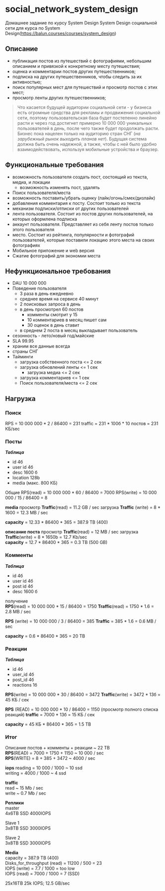 # social_network_system_design
Домашнее задание по курсу System Design
System Design социальной сети для курса по System Design(https://balun.courses/courses/system_design)

## Описание
- публикация постов из путешествий с фотографиями, небольшим описанием и привязкой к конкретному месту путешествия;
- оценка и комментарии постов других путешественников;
- подписка на других путешественников, чтобы следить за их активностью;
- поиск популярных мест для путешествий и просмотр постов с этих мест;
- просмотр ленты других путешественников;

> Что касается будущей аудитории социальной сети - у бизнеса есть огромные средства для рекламы и продвижения социальной сети, поэтому пользовательская база будет постепенно линейно расти и через год достигнет примерно 10 000 000 уникальных пользователей в день, после чего также будет продолжать расти. Бизнес пока нацелен только на аудиторию стран СНГ (*на зарубежный рынок выходить планов нет*). Будущая система должна быть очень надежной, а также, чтобы с ней было удобно взаимодействовать, используя мобильные устройства и браузер.


## Функциональные требования
- возможность пользователя создать пост, состоящий из текста, медиa, и локации
  - возможность изменять пост, удалять
- Поиск пользователя/места
- возможность поставить/убрать оценку (лайк/огонь/смех/дизлайк)
- добавления комментария к посту. Состоит только из текста
- механизм подписки/отписки от других пользователей
- лента пользователя. Состоит из постов других пользователей, на которых оформлена подписка
- аккаунт пользователя. Представляет из себя ленту постов только этого пользователя
- место. Состоит из рейтинга, популярности и фотографий пользователей, которые поставили локацию этого места на своих фотографиях
- Мобильное приложение и web версия
- Сжатие фотографий для экономии места

## Нефункциональное требования
- DAU 10 000 000
- Поведение пользователя
  - 3 раза в день ежедневно
  - среднее время на сервисе 40 минут
  - 2 поисковых запроса в день
  - в день просмотрел 60 постов
    - комменты смотрит у 15
    - 10 комментариев в месяц пишет сам
    - 30 оценок в день ставит
  - в среднем 2 поста в месяц выкладывает пользователь
- сезонность - лето/новый год/майские
- SLA 99.95
- храним все данные всегда
- страны СНГ
- Тайминги
  - загрузка собственного поста <= 2 сек
  - загрузка обновлений ленты <= 1 сек
    - загрузка медиа <= 2 сек
  - загрузка комментариев <= 1 сек
  - Поиск пользователя/места <= 2 сек

## Нагрузка    
### Поиск 
RPS = 10 000 000 * 2 / 86400 = 231
traffic = 231 * 100б * 10 постов = 231 КБ/sec


### Посты
_**Таблица**_
- id 4б
- user id 4б
- desc 1600 б
- location 128b
- media (макс. 800 КБ)

Общие
RPS(read) = 10 000 000 * 60 / 86400 = 7000 
RPS(write) = 10 000 000 / 15 / 86400 = 8

**media**
просмотр
**Traffic**(read) =  11.2 GB / sec
загрузка
**Traffic** (write) = 8 * 1600 = 12.3 MB / sec

**capacity** = 12.33 * 86400 * 365  = 387.9 TB (400)

**описание поста**
просмотр
**Traffic**(read) =  12 MB / sec
загрузка
**Traffic**(write) = 8 * 1650b = 12.7 Kb/sec  
**capacity** = 12.7 * 86400 * 365  = 0.3 TB (500 GB)

### Комменты
_**Таблица**_
- id 4б
- user id 4б
- post id 4б
- desc 1600 б

получение  
**RPS**(read) = 10 000 000 * 15 / 86400 = 1750 
**Traffic**(read) =  1750 * 1.6 = 2.8 MB / sec

**RPS** (write) = 10 000 000 / 3 / 86400 = 385
**Traffic** = 385 * 1.6 = 0.6 MB / sec

**capacity** = 0.6 * 86400 * 365 = 20 TB

### Реакции
_**Таблица**_
- id 4б
- user_id 4б
- post_id 4б
- reactions 1б

**RPS**(write) = 10 000 000 * 30 / 86400 = 3472
**Traffic**(write) = 3472 * 13б = 45 КБ / сек

**RPS** (READ) = 10 000 000 * 10 / 86400 = 1150 (просмотр полного списка реакций)
**traffic** = 7000 * 13б = 15 КБ / сек

**capacity** = 45 КБ * 86400 * 365 = 1.5 TB

### Итог  
Описание постов + комменты + реакции ~ 22 TB  
**RPS**(READ) = 7000 + 1750 + 1150 ~ 10 000 / sec  
**RPS**(WRITE) = 8 + 385 + 3472 ~ 4000 / sec  

**iops**
reading = 10 000 / 1000 ~ 10 ssd  
writing = 4000 / 1000 ~ 4 ssd  

**traffic**  
read ~ 15 Mb / sec  
write ~ 0.7 Mb / sec  

**Реплики**  
master  
4x6TB SSD 4000IOPS

Slave 1  
3x8TB SSD 3000IOPS

Slave 2   
3x8TB SSD 3000IOPS


**Media**  
capacity = 387.9 TB (400)  
Disks_for_throughput (read) = 11200 / 500 = 23   
IOPS (write) = 7.7 / 1000 = too low  
IOPS (read) = 7000 / 1000 = 7 (SSD)  

25x16TB 25k IOPS; 12.5 GB/sec 
